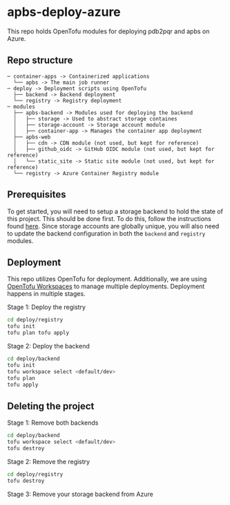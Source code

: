 # apbs-deploy-azure
This repo holds OpenTofu modules for deploying pdb2pqr and apbs on Azure.

## Repo structure
```
─ container-apps -> Containerized applications
  └── apbs -> The main job runner
─ deploy -> Deployment scripts using OpenTofu
  ├── backend -> Backend deployment
  └── registry -> Registry deployment
─ modules
  ├── apbs-backend -> Modules used for deploying the backend
  │   ├── storage -> Used to abstract storage containes
  │   ├── storage-account -> Storage account module
  │   ├── container-app -> Manages the container app deployment
  ├── apbs-web
  │   ├── cdn -> CDN module (not used, but kept for reference)
  │   ├── github_oidc -> GitHub OIDC module (not used, but kept for reference)
  │   └── static_site -> Static site module (not used, but kept for reference)
  └── registry -> Azure Container Registry module
```

## Prerequisites
To get started, you will need to setup a storage backend to hold the state of this project. This should be done first.
To do this, follow the instructions found [here](https://learn.microsoft.com/en-us/azure/developer/terraform/store-state-in-azure-storage?tabs=azure-cli). Since storage accounts are globally unique, you will also need to update the backend configuration in both the `backend` and `registry` modules.

## Deployment
This repo utilizes OpenTofu for deployment.
Additionally, we are using [OpenTofu Workspaces](https://opentofu.org/docs/language/state/workspaces/) to manage multiple deployments.
Deployment happens in multiple stages.

Stage 1: Deploy the registry
```sh
cd deploy/registry
tofu init
tofu plan tofu apply
```

Stage 2: Deploy the backend
```sh
cd deploy/backend
tofu init
tofu workspace select <default/dev>
tofu plan
tofu apply
```

## Deleting the project

Stage 1: Remove both backends
```sh
cd deploy/backend
tofu workspace select <default/dev>
tofu destroy
```

Stage 2: Remove the registry
```sh
cd deploy/registry
tofu destroy
```

Stage 3: Remove your storage backend from Azure


